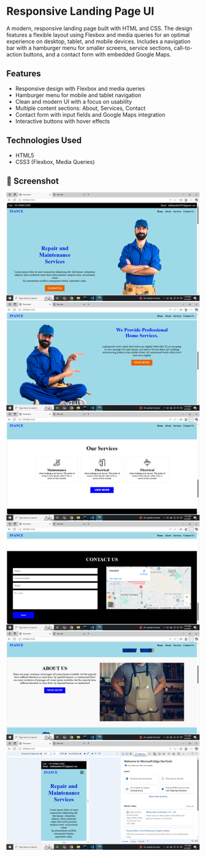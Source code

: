 # Responsive Landing Page UI
A modern, responsive landing page built with HTML and CSS. The design features a flexible layout using Flexbox and media queries for an optimal experience on desktop, tablet, and mobile devices. Includes a navigation bar with a hamburger menu for smaller screens, service sections, call-to-action buttons, and a contact form with embedded Google Maps.
## Features
- Responsive design with Flexbox and media queries
- Hamburger menu for mobile and tablet navigation
- Clean and modern UI with a focus on usability
- Multiple content sections: About, Services, Contact
- Contact form with input fields and Google Maps integration
- Interactive buttons with hover effects
## Technologies Used
- HTML5
- CSS3 (Flexbox, Media Queries)
## 📸 Screenshot

![Landing Page Screenshot](images/Screenshot%20(74).png)
![Landing Page Screenshot](images/Screenshot%20(75).png)
![Landing Page Screenshot](images/Screenshot%20(76).png)
![Landing Page Screenshot](images/Screenshot%20(77).png)
![Landing Page Screenshot](images/Screenshot%20(78).png)
![Landing Page Screenshot](images/Screenshot%20(79).png)